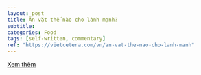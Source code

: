 ```yaml
---
layout: post
title: Ăn vặt thế nào cho lành mạnh?
subtitle: 
categories: Food
tags: [self-written, commentary]
ref: "https://vietcetera.com/vn/an-vat-the-nao-cho-lanh-manh"
---
```

[Xem thêm](https://vietcetera.com/vn/an-vat-the-nao-cho-lanh-manh)
